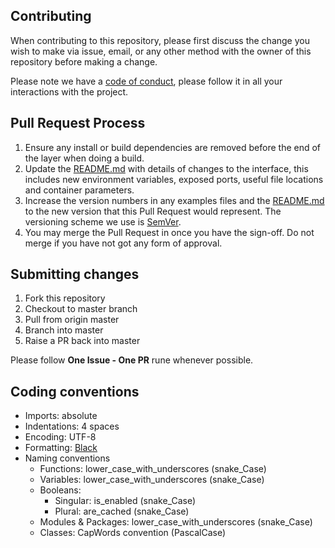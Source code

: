 ## Contributing

When contributing to this repository, please first discuss the change you wish to make via issue,
email, or any other method with the owner of this repository before making a change.

Please note we have a [code of conduct](https://github.com/NickolaiBeloguzov/robust-json/blob/master/CODE_OF_CONDUCT.md), please follow it in all your interactions with the project.

## Pull Request Process

1. Ensure any install or build dependencies are removed before the end of the layer when doing a
   build.
2. Update the [README.md](https://github.com/NickolaiBeloguzov/robust-json/blob/master/README.md) with details of changes to the interface, this includes new environment
   variables, exposed ports, useful file locations and container parameters.
3. Increase the version numbers in any examples files and the [README.md](https://github.com/NickolaiBeloguzov/robust-json/blob/master/README.md) to the new version that this
   Pull Request would represent. The versioning scheme we use is [SemVer](http://semver.org/).
4. You may merge the Pull Request in once you have the sign-off. Do not merge if you have not got any form of approval.

## Submitting changes

1. Fork this repository
2. Checkout to master branch
3. Pull from origin master
4. Branch into master
5. Raise a PR back into master

Please follow **One Issue - One PR** rune whenever possible.

## Coding conventions

- Imports: absolute
- Indentations: 4 spaces
- Encoding: UTF-8
- Formatting: [Black](https://black.readthedocs.io/en/stable/)
- Naming conventions
  - Functions: lower_case_with_underscores (snake_Case)
  - Variables: lower_case_with_underscores (snake_Case)
  - Booleans:
    - Singular: is_enabled (snake_Case)
    - Plural: are_cached (snake_Case)
  - Modules & Packages: lower_case_with_underscores (snake_Case)
  - Classes: CapWords convention (PascalCase)
